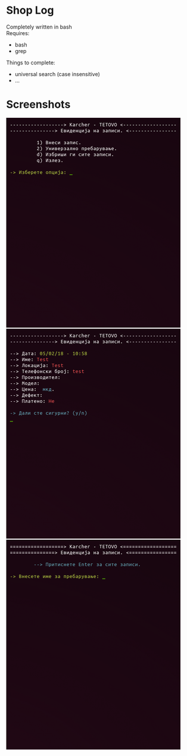 # Shop Log
Completely written in bash
<br />Requires:
- bash
- grep

Things to complete:
- universal search (case insensitive)
- ...

# Screenshots
![Alt text](/screenshots/screen1.png?raw=true "Main Menu")
![Alt text](/screenshots/screen2.png?raw=true "Read Logs")
![Alt text](/screenshots/screen3.png?raw=true "New log")
